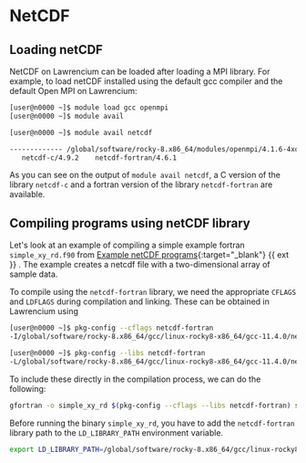 # NetCDF

## Loading netCDF

NetCDF on Lawrencium can be loaded after loading a MPI library. For example, to load netCDF installed using the default gcc compiler and the default Open MPI on Lawrencium:

``` bash
[user@n0000 ~]$ module load gcc openmpi
[user@n0000 ~]$ module avail

[user@n0000 ~]$ module avail netcdf

------------- /global/software/rocky-8.x86_64/modules/openmpi/4.1.6-4xq5u5r/gcc/11.4.0 --------------
   netcdf-c/4.9.2    netcdf-fortran/4.6.1
```

As you can see on the output of `module avail netcdf`, a C version of the library `netcdf-c` and a fortran version of the library `netcdf-fortran` are available.

## Compiling programs using netCDF library

Let's look at an example of compiling a simple example fortran `simple_xy_rd.f90` from [Example netCDF programs](https://www.unidata.ucar.edu/software/netcdf/examples/programs/){:target="_blank"} {{ ext }} . The example creates a netcdf file with a two-dimensional array of sample data.

To compile using the `netcdf-fortran` library, we need the appropriate `CFLAGS` and `LDFLAGS` during compilation and linking. These can be obtained in Lawrencium using 

``` bash
[user@n0000 ~]$ pkg-config --cflags netcdf-fortran
-I/global/software/rocky-8.x86_64/gcc/linux-rocky8-x86_64/gcc-11.4.0/netcdf-fortran-4.6.1-fjshq66ynuoqqbtns2n3pwerlpymqjkg/include -I/global/software/rocky-8.x86_64/gcc/linux-rocky8-x86_64/gcc-11.4.0/netcdf-c-4.9.2-heo4zhdmupk4ru7x6aujkoptuceeilh2/include 

[user@n0000 ~]$ pkg-config --libs netcdf-fortran
-L/global/software/rocky-8.x86_64/gcc/linux-rocky8-x86_64/gcc-11.4.0/netcdf-fortran-4.6.1-fjshq66ynuoqqbtns2n3pwerlpymqjkg/lib -lnetcdff
```

To include these directly in the compilation process, we can do the following:

``` bash
gfortran -o simple_xy_rd $(pkg-config --cflags --libs netcdf-fortran) simple_xy_rd.f90
```

Before running the binary `simple_xy_rd`, you have to add the `netcdf-fortran` library path to the `LD_LIBRARY_PATH` environment variable.

``` bash
export LD_LIBRARY_PATH=/global/software/rocky-8.x86_64/gcc/linux-rocky8-x86_64/gcc-11.4.0/netcdf-fortran-4.6.1-fjshq66ynuoqqbtns2n3pwerlpymqjkg/lib:$LD_LIBRARY_PATH
```
